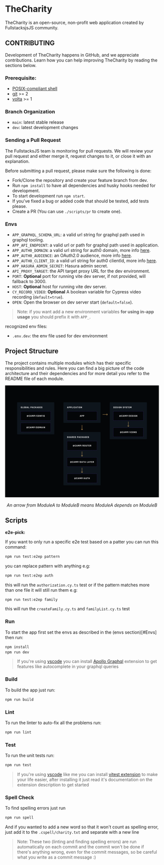 # TheCharity

TheCharity is an open-source, non-profit web application created by FullstacksjsJS community.

## CONTRIBUTING

Development of TheCharity happens in GitHub, and we appreciate contributions. Learn
how you can help improving TheCharity by reading the sections below.

### Prerequisite:

- [POSIX-compliant shell][shell]
- [git][git] >= 2
- [volta][volta] >= 1

### Branch Organization

- `main`: latest stable release
- `dev`: latest development changes

### Sending a Pull Request

The FullstacksJS team is monitoring for pull requests. We will review your pull request and either merge it, request changes to it, or close it with an explanation.

Before submitting a pull request, please make sure the following is done:

- Fork/Clone the repository and create your feature branch from dev.
- Run `npm install` to have all dependencies and husky hooks needed for development.
- To start development run `npm start`.
- If you've fixed a bug or added code that should be tested, add tests please.
- Create a PR (You can use `./scripts/pr` to create one).

### Envs

- `APP_GRAPHQL_SCHEMA_URL`: a valid url string for graphql path used in graphql
  tooling.
- `APP_API_ENDPOINT`: a valid url or path for graphql path used in application.
- `APP_AUTH0_DOMAIN`: a valid url string for auth0 domain, more info
  [here][auth0-react-config].
- `APP_AUTH0_AUDIENCE`: an OAuth2.0 audience, more info [here][oauth-audience].
- `APP_AUTH0_CLIENT_ID`: a valid url string for auth0 clientId, more info
  [here][auth0-react-config].
- `APP_HASURA_ADMIN_SECRET`: Hasura admin secret.
- `API_PROXY_TARGET`: the API target proxy URL for the dev environment.
- `PORT`: **Optional** port for running vite dev server, if not provided, will
  fallback to 3000.
- `HOST`: **Optional** host for running vite dev server.
- `CY_RECORD_VIDEO`: **Optional** A boolean variable for Cypress video recording
  (`default=true`).
- `OPEN`: Open the browser on dev server start (`default=false`).

> Note: if you want add a new environment variables **for using in-app usage**
> you should prefix it with `APP_`.

recognized env files:

- `.env.dev`: the env file used for dev environment

## Project Structure

The project contains multiple modules which has their specific responsibilities and rules. Here you can find a big picture of the code architecture and their dependencies and for more detail you refer to the README file of each module.

![architecture](assets/architecture.png)
<center><i>An arrow from ModuleA to ModuleB means ModuleA depends on ModuleB</i></center>

## Scripts

**e2e-pick:**

If you want to only run a specific e2e test based on a patter you can run this command:

```bash
npm run test:e2ep pattern
```
you can replace pattern with anything e.g:
```bash
npm run test:e2ep auth
```
this will run the `authorization.cy.ts` test
or if the pattern matches more than one file it will still run them e.g:
```bash
npm run test:e2ep family
```
this will run the `createFamily.cy.ts` and `familyList.cy.ts` test

### Run

To start the app first set the envs as described in the (envs section)[#Envs]
then run:

```bash
npm install
npm run dev
```

> If you're using [vscode][vscode] you can install [Apollo Graphql][apollo-graphql-extension]
> extension to get features like autocomplete in your graphql queries

### Build

To build the app just run:

```bash
npm run build
```

### Lint

To run the linter to auto-fix all the problems run:

```bash
npm run lint
```

### Test

To run the unit tests run:

```bash
npm run test
```

> If you're using [vscode][vscode] like me you can install [vitest extension][vitest-extension] to make your life easier, after installing it
> just read it's documentation on the extension description to get started

### Spell Check

To find spelling errors just run

```bash
npm run spell
```

And if you wanted to add a new word so that it won't count as spelling error,
just add it to the `.cspell/charity.txt` and separate with a new line

> Note: These two (linting and finding spelling errors) are run automatically on
> each commit and the commit won't be done if there's anything wrong, even for
> the commit messages, so be careful what you write as a commit message :)

[bash]: https://www.gnu.org/software/bash/
[git]: https://git-scm.com/
[nodejs]: https://nodejs.org/en/
[volta]: https://volta.sh/
[npm]: https://www.npmjs.com/
[vitest-extension]:
  https://marketplace.visualstudio.com/items?itemName=ZixuanChen.vitest-explorer
[vscode]: https://code.visualstudio.com/
[apollo-graphql-extension]:
  https://marketplace.visualstudio.com/items?itemName=apollographql.vscode-apollo
[auth0-react-config]:
  https://auth0.com/docs/quickstart/spa/react/interactive#install-the-auth0-react-sdk
[oauth-audience]:
  https://datatracker.ietf.org/doc/html/draft-tschofenig-oauth-audience-00
[shell]: https://en.wikipedia.org/wiki/Unix_shell

